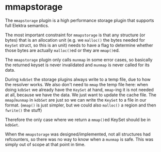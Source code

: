 # mmapstorage

The `mmapstorage` plugin is a high performance storage plugin that supports full Elektra semantics.

The most important constraint for `mmapstorage` is that any structure (or bytes) that is an allocation unit (e.g. we `malloc()` the bytes needed for `KeySet` struct, so this is an unit) needs to have a flag to determine whether those bytes are actually `malloc()`ed or they are `mmap()`ed.

The `mmapstorage` plugin only calls `munmap` in some error cases, so basically the returned keyset is never invalidated and `munmap` is never called for its data.

During `kdbSet` the storage plugins always write to a temp file, due to how the resolver works.
We also don't need to `mmap` the temp file here: when doing `kdbSet` we already have the `KeySet` at hand, `mmap`-ing it is not needed at all, because we have the data.
We just want to update the cache file.
The `mmap`/`munmap` in `kdbSet` are just so we can write the `KeySet` to a file in our format.
(`mmap()` is just simpler, but we could also `malloc()` a region and then `fwrite()` the stuff)

Therefore the only case where we return a `mmap()`ed KeySet should be in `kdbGet`.

When the `mmapstorage` was designed/implemented, not all structures had refcounters, so there was no way to know when a `munmap` is safe.
This was simply out of scope at that point in time.
